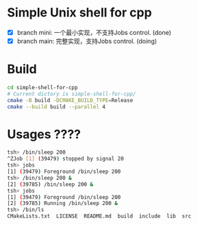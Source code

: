 # Simple Unix shell for cpp

- [x] branch mini: 一个最小实现，不支持Jobs control. (done)
- [x] branch main: 完整实现，支持Jobs control. (doing)

# Build


```bash
cd simple-shell-for-cpp
# Current dictory is simple-shell-for-cpp/
cmake -B build -DCMAKE_BUILD_TYPE=Release
cmake --build build --parallel 4
```


# Usages ???? 

```bash
tsh> /bin/sleep 200
^ZJob [1] (39479) stopped by signal 20
tsh> jobs
[1] (39479) Foreground /bin/sleep 200
tsh> /bin/sleep 200 &
[2] (39785) /bin/sleep 200 &
tsh> jobs
[1] (39479) Foreground /bin/sleep 200
[2] (39785) Running /bin/sleep 200 &
tsh> /bin/ls
CMakeLists.txt  LICENSE  README.md  build  include  lib  src
```
